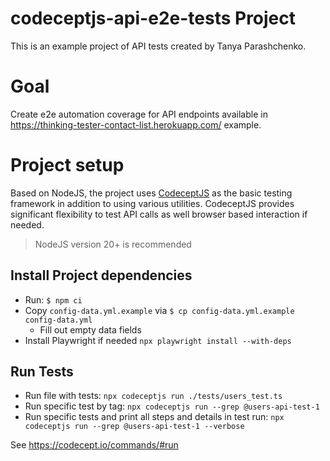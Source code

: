 # codeceptjs-api-e2e-tests Project

This is an example project of API tests created by Tanya Parashchenko.

# Goal

Create e2e automation coverage for API endpoints available in https://thinking-tester-contact-list.herokuapp.com/ example.

# Project setup

Based on NodeJS, the project uses [CodeceptJS](https://codecept.io/basics/#getting-started) as the basic testing framework in addition to using various utilities. CodeceptJS provides significant flexibility to test API calls as well browser based interaction if needed.

> NodeJS version 20+ is recommended

## Install Project dependencies

- Run: `$ npm ci`
- Copy `config-data.yml.example` via `$ cp config-data.yml.example config-data.yml`
  - Fill out empty data fields
- Install Playwright if needed `npx playwright install --with-deps`

## Run Tests

- Run file with tests: `npx codeceptjs run ./tests/users_test.ts`
- Run specific test by tag: `npx codeceptjs run --grep @users-api-test-1`
- Run specific tests and print all steps and details in test run: `npx codeceptjs run --grep @users-api-test-1 --verbose`

See https://codecept.io/commands/#run